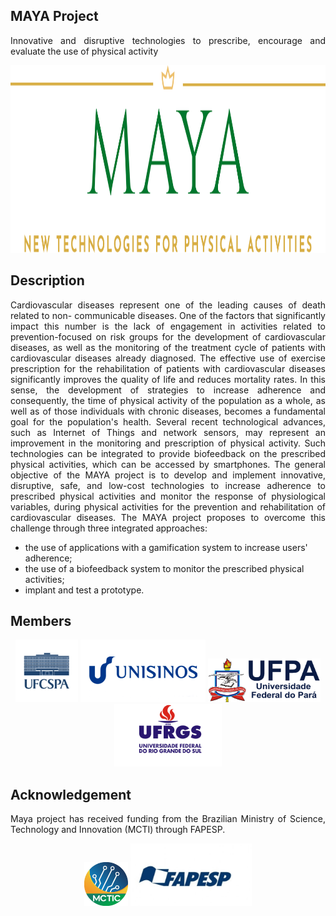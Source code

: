## MAYA Project
<p align="justify">
Innovative and disruptive technologies to prescribe, encourage and evaluate the use of physical activity
</p>
<p align="center">
    <img src="maya_banner.png" height="300"/> 
</p>

## Description
<p align="justify">
Cardiovascular diseases represent one of the leading causes of death related to non- communicable diseases. One of the factors that significantly impact this number is the lack of engagement in activities related to prevention-focused on risk groups for the development of cardiovascular diseases, as well as the monitoring of the treatment cycle of patients with cardiovascular diseases already diagnosed. The effective use of exercise prescription for the rehabilitation of patients with cardiovascular diseases significantly improves the quality of life and reduces mortality rates. In this sense, the development of strategies to increase adherence and consequently, the time of physical activity of the population as a whole, as well as of those individuals with chronic diseases, becomes a fundamental goal for the population's health. Several recent technological advances, such as Internet of Things and network sensors, may represent an improvement in the monitoring and prescription of physical activity. Such technologies can be integrated to provide biofeedback on the prescribed physical activities, which can be accessed by smartphones. The general objective of the MAYA project is to develop and implement innovative, disruptive, safe, and low-cost technologies to increase adherence to prescribed physical activities and monitor the response of physiological variables, during physical activities for the prevention and rehabilitation of cardiovascular diseases. The MAYA project proposes to overcome this challenge through three integrated approaches:
</p>

* the use of applications with a gamification system to increase users' adherence;
* the use of a biofeedback system to monitor the prescribed physical activities;
* implant and test a prototype.

## Members
<p align="center">
    <img src="ufcspa.png" height="100"/> <img src="unisinos.png" height="100"/> <img src="ufpa.png" height="70"/> <img src="ufrgs.png" height="100"/>
</p>

## Acknowledgement
<p align="justify">
Maya project has received funding from the Brazilian Ministry of Science, Technology and Innovation (MCTI) through FAPESP.
</p>
<p align="center">
    <img src="mcti.png" height="70"/> <img src="fapesp.png" height="100"/> 
</p>
